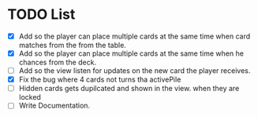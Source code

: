 # TODO List
- [x] Add so the player can place multiple cards at the same time when card matches from the from the table.
- [x] Add so the player can place multiple cards at the same time when he chances from the deck.
- [ ] Add so the view listen for updates on the new card the player receives.
- [x] Fix the bug where 4 cards not turns tha activePile
- [ ] Hidden cards gets dupilcated and shown in the view. when they are locked
- [ ] Write Documentation.